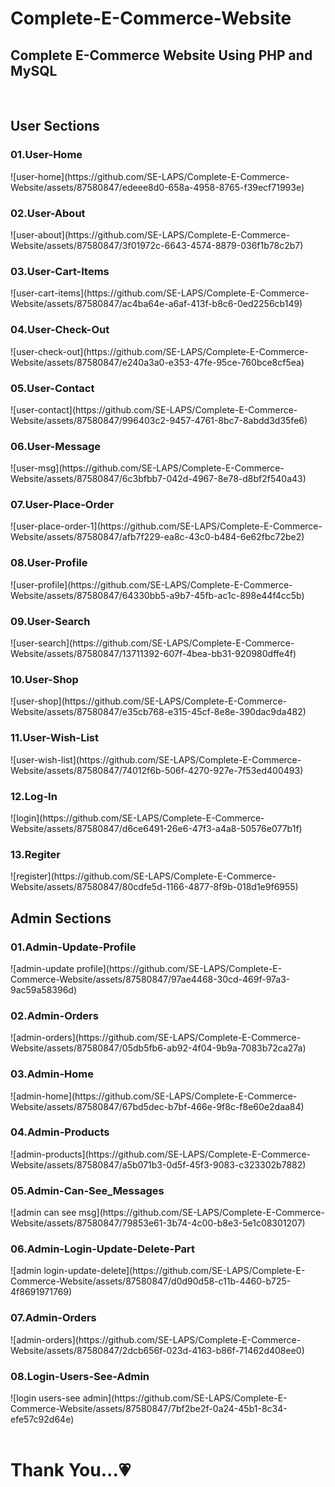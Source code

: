 # Complete-E-Commerce-Website
<h2>Complete E-Commerce Website Using PHP and MySQL</h2>

<br><h2>User Sections </h2>

<h3>01.User-Home</h3>
![user-home](https://github.com/SE-LAPS/Complete-E-Commerce-Website/assets/87580847/edeee8d0-658a-4958-8765-f39ecf71993e)
<br>
<h3>02.User-About</h3>
![user-about](https://github.com/SE-LAPS/Complete-E-Commerce-Website/assets/87580847/3f01972c-6643-4574-8879-036f1b78c2b7)
<br>
<h3>03.User-Cart-Items</h3>
![user-cart-items](https://github.com/SE-LAPS/Complete-E-Commerce-Website/assets/87580847/ac4ba64e-a6af-413f-b8c6-0ed2256cb149)
<br>
<h3>04.User-Check-Out</h3>
![user-check-out](https://github.com/SE-LAPS/Complete-E-Commerce-Website/assets/87580847/e240a3a0-e353-47fe-95ce-760bce8cf5ea)
<br>
<h3>05.User-Contact</h3>
![user-contact](https://github.com/SE-LAPS/Complete-E-Commerce-Website/assets/87580847/996403c2-9457-4761-8bc7-8abdd3d35fe6)
<br>
<h3>06.User-Message</h3>
![user-msg](https://github.com/SE-LAPS/Complete-E-Commerce-Website/assets/87580847/6c3bfbb7-042d-4967-8e78-d8bf2f540a43)
<br>
<h3>07.User-Place-Order</h3>
![user-place-order-1](https://github.com/SE-LAPS/Complete-E-Commerce-Website/assets/87580847/afb7f229-ea8c-43c0-b484-6e62fbc72be2)
<br>
<h3>08.User-Profile</h3>
![user-profile](https://github.com/SE-LAPS/Complete-E-Commerce-Website/assets/87580847/64330bb5-a9b7-45fb-ac1c-898e44f4cc5b)
<br>
<h3>09.User-Search</h3>
![user-search](https://github.com/SE-LAPS/Complete-E-Commerce-Website/assets/87580847/13711392-607f-4bea-bb31-920980dffe4f)
<br>
<h3>10.User-Shop</h3>
![user-shop](https://github.com/SE-LAPS/Complete-E-Commerce-Website/assets/87580847/e35cb768-e315-45cf-8e8e-390dac9da482)
<br>
<h3>11.User-Wish-List</h3>
![user-wish-list](https://github.com/SE-LAPS/Complete-E-Commerce-Website/assets/87580847/74012f6b-506f-4270-927e-7f53ed400493)
<br>
<h3>12.Log-In</h3>
![login](https://github.com/SE-LAPS/Complete-E-Commerce-Website/assets/87580847/d6ce6491-26e6-47f3-a4a8-50576e077b1f)
<br>
<h3>13.Regiter</h3>
![register](https://github.com/SE-LAPS/Complete-E-Commerce-Website/assets/87580847/80cdfe5d-1166-4877-8f9b-018d1e9f6955)
<br>
<h2>Admin Sections </h2>

<h3>01.Admin-Update-Profile</h3>
![admin-update profile](https://github.com/SE-LAPS/Complete-E-Commerce-Website/assets/87580847/97ae4468-30cd-469f-97a3-9ac59a58396d)
<br>
<h3>02.Admin-Orders</h3>
![admin-orders](https://github.com/SE-LAPS/Complete-E-Commerce-Website/assets/87580847/05db5fb6-ab92-4f04-9b9a-7083b72ca27a)
<br>
<h3>03.Admin-Home</h3>
![admin-home](https://github.com/SE-LAPS/Complete-E-Commerce-Website/assets/87580847/67bd5dec-b7bf-466e-9f8c-f8e60e2daa84)
<br>
<h3>04.Admin-Products</h3>
![admin-products](https://github.com/SE-LAPS/Complete-E-Commerce-Website/assets/87580847/a5b071b3-0d5f-45f3-9083-c323302b7882)
<br>
<h3>05.Admin-Can-See_Messages</h3>
![admin can see msg](https://github.com/SE-LAPS/Complete-E-Commerce-Website/assets/87580847/79853e61-3b74-4c00-b8e3-5e1c08301207)
<br>
<h3>06.Admin-Login-Update-Delete-Part</h3>
![admin login-update-delete](https://github.com/SE-LAPS/Complete-E-Commerce-Website/assets/87580847/d0d90d58-c11b-4460-b725-4f8691971769)
<br>
<h3>07.Admin-Orders</h3>
![admin-orders](https://github.com/SE-LAPS/Complete-E-Commerce-Website/assets/87580847/2dcb656f-023d-4163-b86f-71462d408ee0)
<br>
<h3>08.Login-Users-See-Admin</h3>
![login users-see admin](https://github.com/SE-LAPS/Complete-E-Commerce-Website/assets/87580847/7bf2be2f-0a24-45b1-8c34-efe57c92d64e)
<br><br>

<h1>Thank You...💗</h1>

